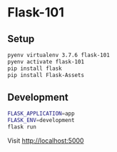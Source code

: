 # Flask-101

## Setup

```bash
pyenv virtualenv 3.7.6 flask-101
pyenv activate flask-101
pip install flask
pip install Flask-Assets
```

## Development

```bash
FLASK_APPLICATION=app
FLASK_ENV=development
flask run
```

Visit [http://localhost:5000](http://localhost:5000)
